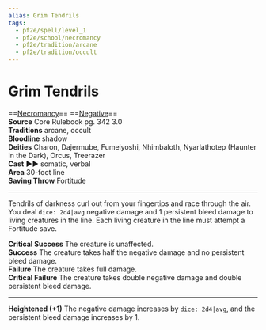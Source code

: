 ```yaml
---
alias: Grim Tendrils
tags:
  - pf2e/spell/level_1
  - pf2e/school/necromancy
  - pf2e/tradition/arcane
  - pf2e/tradition/occult
---
```


# Grim Tendrils

==[Necromancy](Necromancy.md)== ==[Negative](Negative.md)==  
__Source__ Core Rulebook pg. 342 3.0  
**Traditions** arcane, occult  
**Bloodline** shadow  
**Deities** Charon, Dajermube, Fumeiyoshi, Nhimbaloth, Nyarlathotep (Haunter in the Dark), Orcus, Treerazer  
**Cast** ►► somatic, verbal  
**Area** 30-foot line  
**Saving Throw** Fortitude

---

Tendrils of darkness curl out from your fingertips and race through the air. You deal `dice: 2d4|avg` negative damage and 1 persistent bleed damage to living creatures in the line. Each living creature in the line must attempt a Fortitude save.

**Critical Success** The creature is unaffected.  
**Success** The creature takes half the negative damage and no persistent bleed damage.  
**Failure** The creature takes full damage.  
**Critical Failure** The creature takes double negative damage and double persistent bleed damage.

---

**Heightened (+1)** The negative damage increases by `dice: 2d4|avg`, and the persistent bleed damage increases by 1.
